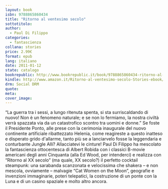```yaml
---
layout: book
isbn: 9788865860434
title: "Ritorno al ventesimo secolo"
sottotitolo:
author:
  - Paul Di Filippo 
categories:
  - fantascienza
collana: stories
price: 2.99€
format: epub
lang: italiano
date: 2011-01-12
state: catalogo
bookrepublic: http://www.bookrepublic.it/book/9788865860434-ritorno-al-ventesimo-secolo/
kindle: http://www.amazon.it/Ritorno-al-ventesimo-secolo-Stories-ebook/dp/B00IEFMXN0/
drm: Social DRM
quote:
meta:
cover_image:
---
```

“La guerra tra i sessi, a lungo ritenuta spenta, si sta surriscaldando di nuovo! Non è un fenomeno naturale; e se non lo fermiamo, la nostra civiltà verrà spazzata via da un catastrofico scontro tra uomini e donne.”
Se foste il Presidente Ponto, alle prese con la cerimonia inaugurale del nuovo continente artificiale ribattezzato Helenia, come reagireste a questo inatteso e disperato grido d'allarme, tanto più se a lanciarvelo fosse la leggendaria e conturbante Jungle Alli? 
Allacciatevi le cinture! Paul Di Filippo ha mescolato la fantascienza ottocentesca di Albert Robida con i classici B-movie americani degli anni Cinquanta (alla Ed Wood, per intenderci) e realizza con “Ritorno al XX secolo” (ma quale, XX secolo?) il perfetto cocktail steampunk: una sarabanda scanzonata e velocissima che shakera – e non mescola, ovviamente – malvagie “Cat Women on the Moon”, geografie e invenzioni immaginarie, poteri telepatici, la costruzione di un ponte con la Luna e di un casino spaziale e molto altro ancora.